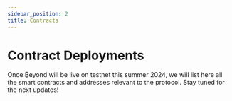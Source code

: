 ```yaml
---
sidebar_position: 2
title: Contracts
---
```


# Contract Deployments

Once ₿eyond will be live on testnet this summer 2024, we will list here all the smart contracts and addresses relevant to the protocol. Stay tuned for the next updates!
